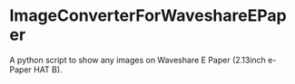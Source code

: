 # ImageConverterForWaveshareEPaper
A python script to show any images on Waveshare E Paper (2.13inch e-Paper HAT B).
